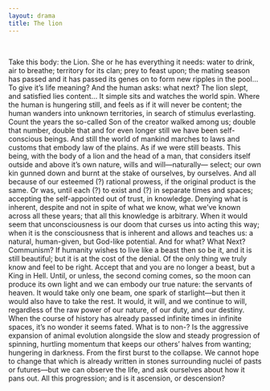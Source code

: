 ```yaml
---
layout: drama
title: The lion
---
```


<br>

Take this body: the Lion. She or he has everything it needs: water to drink, air to breathe; territory for its clan; prey to feast upon; the mating season has passed and it has passed its genes on to form new ripples in the pool… To give it’s life meaning? And the human asks: what next? The lion slept, and satisfied lies content… It simple sits and watches the world spin. Where the human is hungering still, and feels as if it will never be content; the human wanders into unknown territories, in search of stimulus everlasting. Count the years the so-called Son of the creator walked among us; double that number, double that and for even longer still we have been self-conscious beings. And still the world of mankind marches to laws and customs that embody law of the plains. As if we were still beasts. This being, with the body of a lion and the head of a man, that considers itself outside and above it’s own nature, wills and will—naturally— select; our own kin gunned down and burnt at the stake of ourselves, by ourselves. And all because of our esteemed (?) rational prowess, if the original product is the same. Or was, until each (?) to exist and (?) in separate times and spaces; accepting the self-appointed out of trust, in knowledge. Denying what is inherent, despite and not in spite of what we know, what we’ve known across all these years; that all this knowledge is arbitrary. When it would seem that unconsciousness is our doom that curses us into acting this way; when it is the consciousness that is inherent and allows and teaches us: a natural, human-given, but God-like potential. And for what? What Next? Communism? If humanity wishes to live like a beast then so be it, and it is still beautiful; but it is at the cost of the denial. Of the only thing we truly know and feel to be right. Accept that and you are no longer a beast, but a King in Hell. Until, or unless, the second coming comes, so the moon can produce its own light and we can embody our true nature: the servants of heaven. It would take only one beam, one spark of starlight—but then it would also have to take the rest. It would, it will, and we continue to will, regardless of the raw power of our nature, of our duty, and our destiny. When the course of history has already passed infinite times in infinite spaces, it’s no wonder it seems fated. What is to non-? Is the aggressive expansion of animal evolution alongside the slow and steady progression of spinning, hurtling momentum that keeps our others’ halves from wanting; hungering in darkness. From the first burst to the collapse. We cannot hope to change that which is already written in stones surrounding nuclei of pasts or futures—but we can observe the life, and ask ourselves about how it pans out. All this progression; and is it ascension, or descension?
